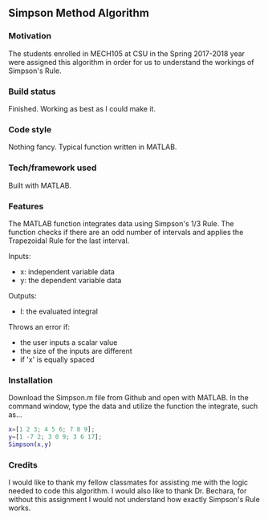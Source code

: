 ## Simpson Method Algorithm
### Motivation
The students enrolled in MECH105 at CSU in the Spring 2017-2018 year were assigned this algorithm in order for us to understand the workings of Simpson's Rule.
### Build status
Finished. Working as best as I could make it.
### Code style
Nothing fancy. Typical function written in MATLAB.
### Tech/framework used
Built with MATLAB.
### Features
The MATLAB function integrates data using Simpson's 1/3 Rule.
The function checks if there are an odd number of intervals and applies the Trapezoidal Rule for the last interval.

Inputs:
 - x: independent variable data
 - y: the dependent variable data
 
 Outputs:
 - I: the evaluated integral
 
 Throws an error if:
 - the user inputs a scalar value
 - the size of the inputs are different 
 - if 'x' is equally spaced
### Installation
Download the Simpson.m file from Github and open with MATLAB. In the command window, type the data and utilize the function the integrate, such as...
``` MATLAB
x=[1 2 3; 4 5 6; 7 8 9];
y=[1 -7 2; 3 0 9; 3 6 17];
Simpson(x,y)
```
### Credits
I would like to thank my fellow classmates for assisting me with the logic needed to code this algorithm. I would also like to thank Dr. Bechara, for without this assignment I would not understand how exactly Simpson's Rule works.
